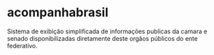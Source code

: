 # acompanhabrasil
Sistema de exibição simplificada de informações publicas da camara e senado disponibilizadas diretamente deste orgãos públicos do ente federativo.
